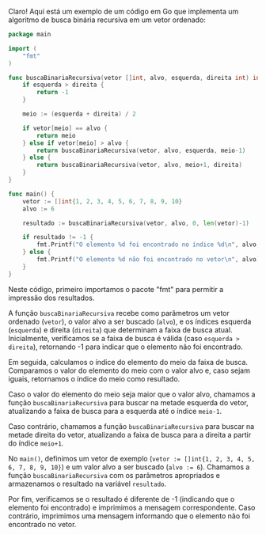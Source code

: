Claro! Aqui está um exemplo de um código em Go que implementa um algoritmo de busca binária recursiva em um vetor ordenado:

```go
package main

import (
	"fmt"
)

func buscaBinariaRecursiva(vetor []int, alvo, esquerda, direita int) int {
	if esquerda > direita {
		return -1
	}

	meio := (esquerda + direita) / 2

	if vetor[meio] == alvo {
		return meio
	} else if vetor[meio] > alvo {
		return buscaBinariaRecursiva(vetor, alvo, esquerda, meio-1)
	} else {
		return buscaBinariaRecursiva(vetor, alvo, meio+1, direita)
	}
}

func main() {
	vetor := []int{1, 2, 3, 4, 5, 6, 7, 8, 9, 10}
	alvo := 6

	resultado := buscaBinariaRecursiva(vetor, alvo, 0, len(vetor)-1)

	if resultado != -1 {
		fmt.Printf("O elemento %d foi encontrado no índice %d\n", alvo, resultado)
	} else {
		fmt.Printf("O elemento %d não foi encontrado no vetor\n", alvo)
	}
}
```

Neste código, primeiro importamos o pacote "fmt" para permitir a impressão dos resultados.

A função `buscaBinariaRecursiva` recebe como parâmetros um vetor ordenado (`vetor`), o valor alvo a ser buscado (`alvo`), e os índices esquerda (`esquerda`) e direita (`direita`) que determinam a faixa de busca atual. Inicialmente, verificamos se a faixa de busca é válida (caso `esquerda > direita`), retornando -1 para indicar que o elemento não foi encontrado.

Em seguida, calculamos o índice do elemento do meio da faixa de busca. Comparamos o valor do elemento do meio com o valor alvo e, caso sejam iguais, retornamos o índice do meio como resultado.

Caso o valor do elemento do meio seja maior que o valor alvo, chamamos a função `buscaBinariaRecursiva` para buscar na metade esquerda do vetor, atualizando a faixa de busca para a esquerda até o índice `meio-1`.

Caso contrário, chamamos a função `buscaBinariaRecursiva` para buscar na metade direita do vetor, atualizando a faixa de busca para a direita a partir do índice `meio+1`.

No `main()`, definimos um vetor de exemplo (`vetor := []int{1, 2, 3, 4, 5, 6, 7, 8, 9, 10}`) e um valor alvo a ser buscado (`alvo := 6`). Chamamos a função `buscaBinariaRecursiva` com os parâmetros apropriados e armazenamos o resultado na variável `resultado`.

Por fim, verificamos se o resultado é diferente de -1 (indicando que o elemento foi encontrado) e imprimimos a mensagem correspondente. Caso contrário, imprimimos uma mensagem informando que o elemento não foi encontrado no vetor.